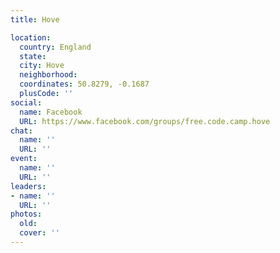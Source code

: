 ```yaml
---
title: Hove

location:
  country: England
  state: 
  city: Hove
  neighborhood: 
  coordinates: 50.8279, -0.1687
  plusCode: ''
social:
  name: Facebook
  URL: https://www.facebook.com/groups/free.code.camp.hove
chat:
  name: ''
  URL: ''
event:
  name: ''
  URL: ''
leaders:
- name: ''
  URL: ''
photos:
  old: 
  cover: ''
---
```

